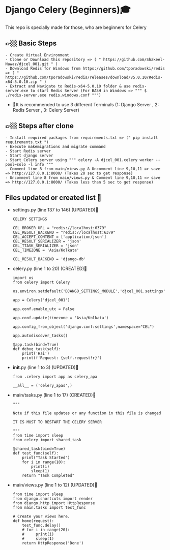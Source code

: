 # Django Celery (Beginners)🎓
This repo is specially made for those, who are beginners for Celery

## 👉🏼 Basic Steps
	- Create Virtual Environment
	- Clone or Download this repository => ( " https://github.com/Shakeel-Nawaz/djcel_001.git " )
	- Download Redis for Windows from https://github.com/tporadowski/redis => ( " https://github.com/tporadowski/redis/releases/download/v5.0.10/Redis-x64-5.0.10.zip " )
	- Extract and Navigate to Redis-x64-5.0.10 folder & use redis-server.exe to start Redis Server (For BASH in Windows => """ $ ./redis-server.exe redis.windows.conf """)
  - 📣It is recommended to use 3 different Terminals (1: Django Server , 2: Redis Server , 3: Celery Server)
## 👉🏼 Steps after clone
	- Install required packages from requirements.txt => (" pip install requirements.txt ")
	- Execute makemigrations and migrate command
	- Start Redis server 
	- Start django server
	- Start Celery server using """ celery -A djcel_001.celery worker --pool=solo -l info """
	- Comment line 8 from main/views.py & Uncomment line 9,10,11 => save => http://127.0.0.1:8000/ (Takes 20 sec to get response)
	- Uncomment line 8 from main/views.py & Comment line 9,10,11 => save => http://127.0.0.1:8000/ (Takes less than 5 sec to get response)
## Files updated or created list 🧾
- settings.py (line 137 to 146) (UPDATED)📑
	
      CELERY SETTINGS

      CEL_BROKER_URL = "redis://localhost:6379"
      CEL_RESULT_BACKEND = "redis://localhost:6379"
      CEL_ACCEPT_CONTENT = ['application/json']
      CEL_RESULT_SERIALIZER = 'json'
      CEL_TTASK_SERIALIZER = 'json'
      CEL_TIMEZONE = 'Asia/Kolkata'

      CEL_RESULT_BACKEND = 'django-db'
- celery.py (line 1 to 20) (CREATED)📑
    
      import os
      from celery import Celery

      os.environ.setdefault('DJANGO_SETTINGS_MODULE','djcel_001.settings')

      app = Celery('djcel_001')

      app.conf.enable_utc = False

      app.conf.update(timezone = 'Asia/Kolkata')

      app.config_from_object('django.conf:settings',namespace="CEL")

      app.autodiscover_tasks()

      @app.task(bind=True)
      def debug_task(self):
          print('Hai')
          print(f'Request: {self.request!r}')
- __init__.py (line 1 to 3) (UPDATED)📑

      from .celery import app as celery_apa

      __all__ = ('celery_apas',)
- main/tasks.py (line 1 to 17) (CREATED)📑
      
      """

      Note if this file updates or any function in this file is changed

      IT IS MUST TO RESTART THE CELERY SERVER

      """
      from time import sleep
      from celery import shared_task

      @shared_task(bind=True)
      def test_func(self):
          print("Task Started")
          for i in range(10):
              print(i)
              sleep(1)
          return "Task Completed"
- main/views.py (line 1 to 12) (UPDATED)📑

      from time import sleep
      from django.shortcuts import render
      from django.http import HttpResponse
      from main.tasks import test_func

      # Create your views here.
      def home(request):
          test_func.delay()
          # for i in range(20):
          #     print(i)
          #     sleep(1)
          return HttpResponse('Done')

